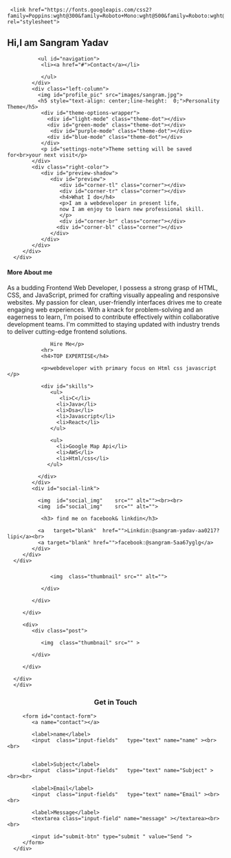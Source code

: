 <!DOCTYPE html>
<html lang="en">
<head>
   <meta charset="UTF-8">
   <meta http-equiv="X-UA-Compatible" content="IE=edge">
   <meta name="viewport" content="width=device-width, initial-scale=1.0">
   <title>port folio </title>
   <link rel="stylesheet" type="text/css" href="portfolio.css">
   <link rel="stylesheet" type="text/css" href="blue.css">
   <link rel="stylesheet" type="text/css" href="green.css">
   <link rel="stylesheet" type="text/css" href="purple.css">

   
   <link href="https://fonts.googleapis.com/css2?family=Merriweather:ital,wght@1,700&family=Poppins:wght@300&family=Roboto+Mono:wght@500&family=Roboto:wght@300;400;500;700&family=Russo+One&display=swap" rel="stylesheet">

     <link href="https://fonts.googleapis.com/css2?family=Poppins:wght@300&family=Roboto+Mono:wght@500&family=Roboto:wght@300;400;500;700&family=Russo+One&display=swap" rel="stylesheet">

</head>
<body>
   <section class="s1">
      <div class="main-container">
         <div class="greeting-wrapper">
            <h1> Hi,I am Sangram Yadav</h1>
         </div>
         <div class="Intro-wrapper">
            <div class="nav-wrapper">
               <div class="dots-wrapper">
                 <div id="dot-1" class="browser-dot"></div>
                 <div id="dot-2" class="browser-dot"></div>
                 <div id="dot-3" class="browser-dot"></div>
               </div>
            
              <ul id="navigation">
               <li><a href="#">Contact</a></li>
               
               </ul>
            </div>
            <div class="left-column">
              <img id="profile_pic" src="images/sangram.jpg">
              <h5 style="text-align: center;line-height:  0;">Personality Theme</h5>
               <div id="theme-options-wrapper">
                 <div id="light-mode" class="theme-dot"></div>
                 <div id="green-mode" class="theme-dot"></div>
                  <div id="purple-mode" class="theme-dot"></div>
                 <div id="blue-mode" class="theme-dot"></div>
               </div>
               <p id="settings-note">Theme setting will be saved for<br>your next visit</p>
            </div>
            <div class="right-color">
               <div id="preview-shadow">
                  <div id="preview">
                     <div id="corner-tl" class="corner"></div>
                     <div id="corner-tr" class="corner"></div>
                     <h4>What I do</h4>
                     <p>I am a webdeveloper in present life,
                     now I am enjoy to learn new professional skill.
                     </p>
                     <div id="corner-br" class="corner"></div>
                    <div id="corner-bl" class="corner"></div>
                  </div>
               </div>
            </div>
         </div>
      </div>
   </section>


   <section class="s2">
      <div class="main-container">
         <div class="about-wrapper">
            <div class="about-me">
               <h4>More About me</h4>
               <p>As a budding Frontend Web Developer, I possess a strong grasp of HTML, CSS, and JavaScript, primed for crafting visually appealing and responsive websites. My passion for clean, user-friendly interfaces drives me to create engaging web experiences. With a knack for problem-solving and an eagerness to learn, I'm poised to contribute effectively within collaborative development teams. I'm committed to staying updated with industry trends to deliver cutting-edge frontend solutions.

                  Hire Me</p>
               <hr>
               <h4>TOP EXPERTISE</h4>

               <p>webdeveloper with primary focus on Html css javascript </p>

               <div id="skills">
                  <ul>
                     <li>C</li>
                    <li>Java</li>
                    <li>Dsa</li>
                    <li>Javascript</li>
                    <li>React</li>
                  </ul>

                  <ul>
                    <li>Google Map Api</li>
                    <li>AWS</li>
                    <li>Html/css</li>
                 </ul>

              </div>
            </div>
            <div id="social-link">
               
              <img  id="social_img"    src="" alt=""><br><br>
              <img  id="social_img"    src="" alt="">

               <h3> find me on facebook& linkdin</h3>

              <a   target="blank"  href="">Linkdin:@sangram-yadav-aa0217?lipi</a><br>
              <a target="blank" href="">facebook:@sangram-5aa67yglg</a>
            </div>
         </div>
      </div>
   </section>


   <section class="s1">
      <div class="main-container"> 
         <h3 style="text-align:center;"></h3>
         <div class="post-wrapper">
            <div>
               <div class="post">

                  <img  class="thumbnail" src="" alt="">
                  
               </div>

            </div>

         </div>
          
         <div>
            <div class="post">

               <img  class="thumbnail" src="" >
               
            </div>

         </div>

      </div>
      </div>
   </section>


   <section class="s2">
      <div class="main-container">
         <a href=""></a>
         <h3 style="text-align:center;">Get in Touch</h3>
         
         <form id="contact-form">
            <a name="contact"></a>  
            
            <label>name</label>
            <input  class="input-fields"   type="text" name="name" ><br><br>


            <label>Subject</label>
            <input  class="input-fields"   type="text" name="Subject" ><br><br>

            <label>Email</label>
            <input  class="input-fields"   type="text" name="Email" ><br><br>

            <label>Message</label>
            <textarea class="input-field" name="message" ></textarea><br><br>  

            <input id="submit-btn" type="submit " value="Send ">
         </form>
      </div>
   </section>
    
   <script type="text/javascript" src="portfolio.js"></script>

</body>
</html>
